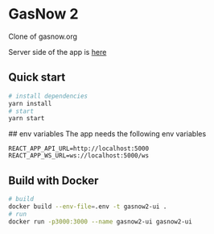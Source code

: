 # GasNow 2

Clone of gasnow.org

Server side of the app is [here](https://github.com/plopezlpz/gasnow2)

## Quick start

```bash
# install dependencies
yarn install
# start
yarn start
```

## env variables
The app needs the following env variables

```.env
REACT_APP_API_URL=http://localhost:5000
REACT_APP_WS_URL=ws://localhost:5000/ws
```

## Build with Docker

```bash
# build
docker build --env-file=.env -t gasnow2-ui .
# run
docker run -p3000:3000 --name gasnow2-ui gasnow2-ui
```
